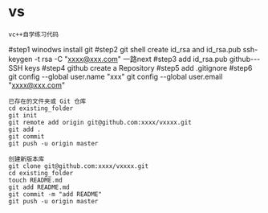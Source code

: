# vs
	vc++自学练习代码
#step1
	winodws install git
#step2
	git shell create id_rsa and id_rsa.pub
	ssh-keygen -t rsa -C "xxxx@xxx.com" 一路next
#step3
	add id_rsa.pub github---SSH keys
#step4 
	github create a Repository
#step5 
	add .gitignore
#step6
	git config --global user.name "xxx"
	git config --global user.email "xxxx@xxx.com"
	
	已存在的文件夹或 Git 仓库
	cd existing_folder
	git init
	git remote add origin git@github.com:xxxx/vxxxx.git
	git add .
	git commit
	git push -u origin master
	
	创建新版本库
	git clone git@github.com:xxxx/vxxxx.git
	cd existing_folder
	touch README.md
	git add README.md
	git commit -m "add README"
	git push -u origin master